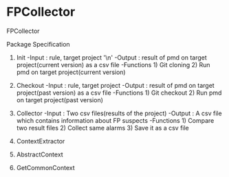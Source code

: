 # FPCollector
FPCollector

Package Specification
1. Init
	-Input : rule, target project '\n'
	-Output : result of pmd on target project(current version) as a csv file
	-Functions 
		1) Git cloning
		2) Run pmd on target project(current version)

2. Checkout
	-Input : rule, target project
	-Output : result of pmd on target project(past version) as a csv file
	-Functions
		1) Git checkout
		2) Run pmd on target project(past version)

3. Collector
	-Input : Two csv files(results of the project)
	-Output : A csv file which contains information about FP suspects
	-Functions
		1) Compare two result files
		2) Collect same alarms
		3) Save it as a csv file

4. ContextExtractor
5. AbstractContext
6. GetCommonContext
